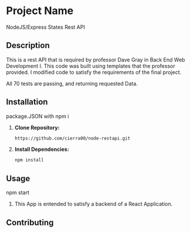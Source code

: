 # Project Name
NodeJS/Express States Rest API

## Description

This is a rest API that is required by professor Dave Gray in Back End Web Development I. This code was built using templates that the professor provided. I modified code to satisfy the requirements of the final project. 

All 70 tests are passing, and returning requested Data. 

## Installation
package.JSON with npm i

1. **Clone Repository:** 
    ```bash
    https://github.com/cierra00/node-restapi.git
    ```


3. **Install Dependencies:**
    ```bash
    npm install
    ```

## Usage

npm start


1. This App is entended to satisfy a backend of a React Application. 

## Contributing


